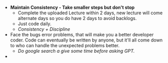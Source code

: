 - **Maintain Consistency - Take smaller steps but don't stop**
	- Complete the uploaded Lecture within 2 days, new lecture will come alternate days so you do have 2 days to avoid backlogs.
	- Just code daily.
	- *Consistency + Discipline*
- Face the bugs error problems, that will make you a better developer coder. Code can eventually be written by anyone, but it'll all come down to who can handle the unexpected problems better. 
	- *Do google search a give some time before asking GPT.*
- 